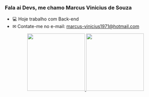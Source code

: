 ### Fala ai Devs, me chamo Marcus Vinicius de Souza

- 💻 Hoje trabalho com Back-end
- ✉ Contate-me no e-mail: marcus-vinicius1971@hotmail.com 

<div align="center">
  <a href="https://github.com/MarcusViniSouza">
  <img height="180em" src="https://github-readme-stats.vercel.app/api?username=rafaballerini&show_icons=true&theme=dracula&include_all_commits=true&count_private=true"/>
  <img height="180em" src="https://github-readme-stats.vercel.app/api/top-langs/?username=rafaballerini&layout=compact&langs_count=7&theme=dracula"/>
</div>
